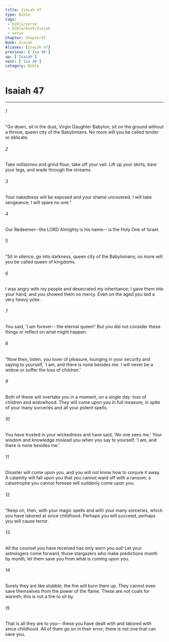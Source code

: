 ```yaml
---
title: Isaiah 47
type: Bible
tags:
 - bible/verse
 - bible/book/Isaiah
 - verse
Chapter: Chapter47
Book: Isaiah
Aliases: [Isaiah 47]
previous: ['Isa 46']
up: ['Isaiah']
next: ['Isa 48']
category: Bible
---
```

# Isaiah 47

***


###### 1 
"Go down, sit in the dust, Virgin Daughter Babylon; sit on the ground without a throne, queen city of the Babylonians. No more will you be called tender or delicate. 

###### 2 
Take millstones and grind flour; take off your veil. Lift up your skirts, bare your legs, and wade through the streams. 

###### 3 
Your nakedness will be exposed and your shame uncovered. I will take vengeance; I will spare no one." 

###### 4 
Our Redeemer--the LORD Almighty is his name-- is the Holy One of Israel. 

###### 5 
"Sit in silence, go into darkness, queen city of the Babylonians; no more will you be called queen of kingdoms. 

###### 6 
I was angry with my people and desecrated my inheritance; I gave them into your hand, and you showed them no mercy. Even on the aged you laid a very heavy yoke. 

###### 7 
You said, 'I am forever-- the eternal queen!' But you did not consider these things or reflect on what might happen. 

###### 8 
"Now then, listen, you lover of pleasure, lounging in your security and saying to yourself, 'I am, and there is none besides me. I will never be a widow or suffer the loss of children.' 

###### 9 
Both of these will overtake you in a moment, on a single day: loss of children and widowhood. They will come upon you in full measure, in spite of your many sorceries and all your potent spells. 

###### 10 
You have trusted in your wickedness and have said, 'No one sees me.' Your wisdom and knowledge mislead you when you say to yourself, 'I am, and there is none besides me.' 

###### 11 
Disaster will come upon you, and you will not know how to conjure it away. A calamity will fall upon you that you cannot ward off with a ransom; a catastrophe you cannot foresee will suddenly come upon you. 

###### 12 
"Keep on, then, with your magic spells and with your many sorceries, which you have labored at since childhood. Perhaps you will succeed, perhaps you will cause terror. 

###### 13 
All the counsel you have received has only worn you out! Let your astrologers come forward, those stargazers who make predictions month by month, let them save you from what is coming upon you. 

###### 14 
Surely they are like stubble; the fire will burn them up. They cannot even save themselves from the power of the flame. These are not coals for warmth; this is not a fire to sit by. 

###### 15 
That is all they are to you-- these you have dealt with and labored with since childhood. All of them go on in their error; there is not one that can save you. 
